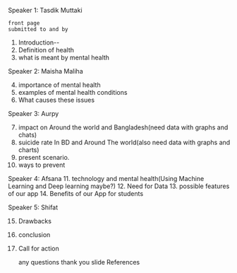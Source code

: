 Speaker 1: Tasdik Muttaki

	front page
	submitted to and by
1. Introduction--
2. Definition of health
3. what is meant by mental health

Speaker 2: Maisha Maliha

4. importance of mental health
5. examples of mental health conditions
6. What causes these issues

Speaker 3: Aurpy

7. impact on Around the world and Bangladesh(need data with graphs and chats)
8. suicide rate In BD and Around The world(also need data with graphs and charts)
9. present scenario. 
10. ways to prevent

Speaker 4: Afsana
11. technology and mental health(Using Machine Learning and Deep learning maybe?)
12. Need for Data
13. possible features of our app
14. Benefits of our App for students

Speaker 5: Shifat

15. Drawbacks
16. conclusion
17. Call for action

	any questions
	thank you slide
	References